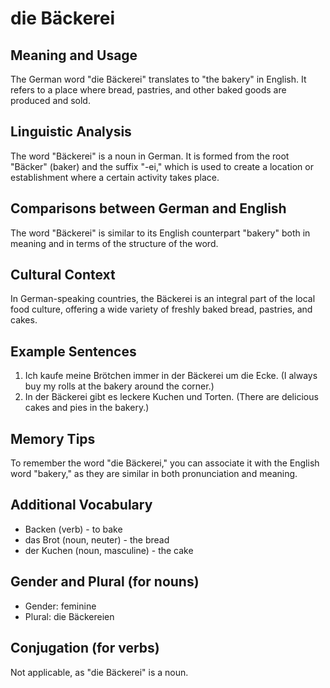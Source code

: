 # die Bäckerei
## Meaning and Usage
The German word "die Bäckerei" translates to "the bakery" in English. It refers to a place where bread, pastries, and other baked goods are produced and sold.

## Linguistic Analysis
The word "Bäckerei" is a noun in German. It is formed from the root "Bäcker" (baker) and the suffix "-ei," which is used to create a location or establishment where a certain activity takes place. 

## Comparisons between German and English
The word "Bäckerei" is similar to its English counterpart "bakery" both in meaning and in terms of the structure of the word.

## Cultural Context
In German-speaking countries, the Bäckerei is an integral part of the local food culture, offering a wide variety of freshly baked bread, pastries, and cakes.

## Example Sentences
1. Ich kaufe meine Brötchen immer in der Bäckerei um die Ecke. (I always buy my rolls at the bakery around the corner.)
2. In der Bäckerei gibt es leckere Kuchen und Torten. (There are delicious cakes and pies in the bakery.)

## Memory Tips
To remember the word "die Bäckerei," you can associate it with the English word "bakery," as they are similar in both pronunciation and meaning.

## Additional Vocabulary
- Backen (verb) - to bake
- das Brot (noun, neuter) - the bread
- der Kuchen (noun, masculine) - the cake

## Gender and Plural (for nouns)
- Gender: feminine
- Plural: die Bäckereien

## Conjugation (for verbs)
Not applicable, as "die Bäckerei" is a noun.